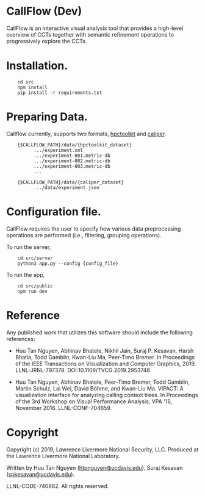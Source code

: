 CallFlow (Dev)
============

CallFlow is an interactive visual analysis tool that provides a high-level overview of CCTs together with semantic refinement operations to progressively explore the
CCTs.

# Installation.
```
	cd src
	npm install
    pip install -r requirements.txt
```

# Preparing Data.

Callflow currently, supports two formats, [hpctoolkit](http://hpctoolkit.org/) and [caliper](www.github.com/LLNL/caliper).

```
	{$CALLFLOW_PATH}/data/{hpctoolkit_dataset}
		  .../experiment.xml
	      .../experiment-001.metric-db
		  .../experiment-002.metric-db
		  .../experiment-003.metric-db
		  ...

	{$CALLFLOW_PATH}/data/{caliper_dataset}
		  .../data/experiment.json

```

# Configuration file.
CallFlow requires the user to specify how various data preprocessing operations are performed (i.e., filtering, grouping operations).


To run the server,

```
    cd src/server
	python3 app.py --config {config_file}
```


To run the app,

```
	cd src/public
	npm run dev
```
# Reference

Any published work that utilizes this software should include the following references:

* Huu Tan Nguyen, Abhinav Bhatele, Nikhil Jain, Suraj P. Kesavan, Harsh Bhatia, Todd Gamblin, Kwan-Liu Ma, Peer-Timo Bremer. In Proceedings of the IEEE Transactions on Visualization and Computer Graphics, 2019. LLNL-JRNL-797378. DOI:10.1109/TVCG.2019.2953746

* Huu Tan Nguyen, Abhinav Bhatele, Peer-Timo Bremer, Todd Gamblin, Martin Schulz,
Lai Wei, David Böhme, and Kwan-Liu Ma. VIPACT: A visualization interface for
analyzing calling context trees. In Proceedings of the 3rd Workshop on Visual
Performance Analysis, VPA '16, November 2016. LLNL-CONF-704659.

# Copyright

Copyright (c) 2019, Lawrence Livermore National Security, LLC.
Produced at the Lawrence Livermore National Laboratory.

Written by Huu Tan Nguyen (<htpnguyen@ucdavis.edu>), Suraj Kesavan (<spkesavan@ucdavis.edu>).

LLNL-CODE-740862. All rights reserved.